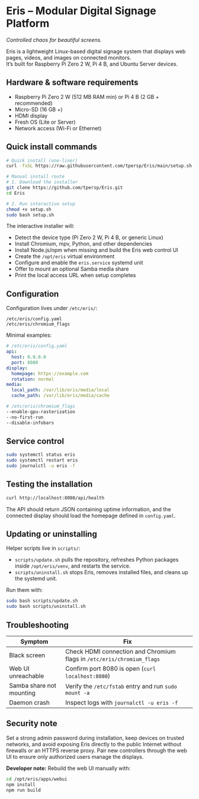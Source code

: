 # Eris – Modular Digital Signage Platform  
*Controlled chaos for beautiful screens.*

Eris is a lightweight Linux-based digital signage system that displays web pages, videos, and images on connected monitors.  
It’s built for Raspberry Pi Zero 2 W, Pi 4 B, and Ubuntu Server devices.

## Hardware & software requirements

- Raspberry Pi Zero 2 W (512 MB RAM min) or Pi 4 B (2 GB + recommended)
- Micro-SD (16 GB +)
- HDMI display
- Fresh OS (Lite or Server)
- Network access (Wi-Fi or Ethernet)

## Quick install commands

```bash
# Quick install (one-liner)
curl -fsSL https://raw.githubusercontent.com/tpersp/Eris/main/setup.sh | sudo bash

# Manual install route
# 1. Download the installer
git clone https://github.com/tpersp/Eris.git
cd Eris

# 2. Run interactive setup
chmod +x setup.sh
sudo bash setup.sh
```

The interactive installer will:
- Detect the device type (Pi Zero 2 W, Pi 4 B, or generic Linux)
- Install Chromium, mpv, Python, and other dependencies
- Install Node.js/npm when missing and build the Eris web control UI
- Create the `/opt/eris` virtual environment
- Configure and enable the `eris.service` systemd unit
- Offer to mount an optional Samba media share
- Print the local access URL when setup completes

## Configuration

Configuration lives under `/etc/eris/`:

```
/etc/eris/config.yaml
/etc/eris/chromium_flags
```

Minimal examples:

```yaml
# /etc/eris/config.yaml
api:
  host: 0.0.0.0
  port: 8080
display:
  homepage: https://example.com
  rotation: normal
media:
  local_path: /var/lib/eris/media/local
  cache_path: /var/lib/eris/media/cache
```

```bash
# /etc/eris/chromium_flags
--enable-gpu-rasterization
--no-first-run
--disable-infobars
```

## Service control

```bash
sudo systemctl status eris
sudo systemctl restart eris
sudo journalctl -u eris -f
```

## Testing the installation

```bash
curl http://localhost:8080/api/health
```

The API should return JSON containing uptime information, and the connected display should load the homepage defined in `config.yaml`.

## Updating or uninstalling

Helper scripts live in `scripts/`:

- `scripts/update.sh` pulls the repository, refreshes Python packages inside `/opt/eris/venv`, and restarts the service.
- `scripts/uninstall.sh` stops Eris, removes installed files, and cleans up the systemd unit.

Run them with:

```bash
sudo bash scripts/update.sh
sudo bash scripts/uninstall.sh
```

## Troubleshooting

| Symptom | Fix |
| --- | --- |
| Black screen | Check HDMI connection and Chromium flags in `/etc/eris/chromium_flags` |
| Web UI unreachable | Confirm port 8080 is open (`curl localhost:8080`) |
| Samba share not mounting | Verify the `/etc/fstab` entry and run `sudo mount -a` |
| Daemon crash | Inspect logs with `journalctl -u eris -f` |

## Security note

Set a strong admin password during installation, keep devices on trusted networks, and avoid exposing Eris directly to the public Internet without firewalls or an HTTPS reverse proxy. Pair new controllers through the web UI to ensure only authorized users manage the displays.

**Developer note:** Rebuild the web UI manually with:

```bash
cd /opt/eris/apps/webui
npm install
npm run build
```
